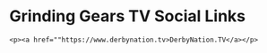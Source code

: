 # Grinding Gears TV Social Links

<html>
  <head>
    
  </head>
  <body>

    <p><a href=""https://www.derbynation.tv>DerbyNation.TV</a></p>
  </body>
</html>
